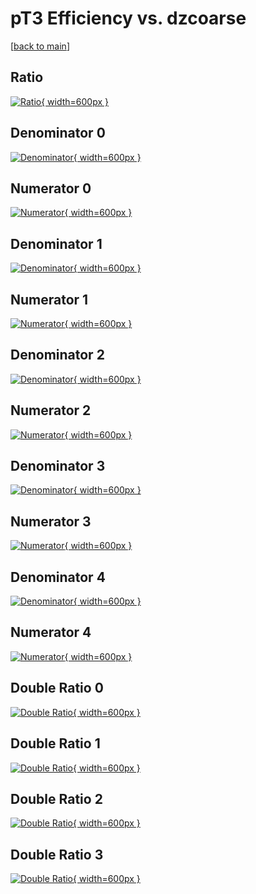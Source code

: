 # pT3 Efficiency vs. dzcoarse

[[back to main](./)]



## Ratio

[![Ratio](../mtv/var/pT3_xtr_13_0_eff_dzcoarse.png){ width=600px }](../mtv/var/pT3_xtr_13_0_eff_dzcoarse.pdf)

## Denominator 0

[![Denominator](../mtv/den/pT3_xtr_13_0_eff_dzcoarse_den0.png){ width=600px }](../mtv/den/pT3_xtr_13_0_eff_dzcoarse_den0.pdf)

## Numerator 0

[![Numerator](../mtv/num/pT3_xtr_13_0_eff_dzcoarse_num0.png){ width=600px }](../mtv/num/pT3_xtr_13_0_eff_dzcoarse_num0.pdf)

## Denominator 1

[![Denominator](../mtv/den/pT3_xtr_13_0_eff_dzcoarse_den1.png){ width=600px }](../mtv/den/pT3_xtr_13_0_eff_dzcoarse_den1.pdf)

## Numerator 1

[![Numerator](../mtv/num/pT3_xtr_13_0_eff_dzcoarse_num1.png){ width=600px }](../mtv/num/pT3_xtr_13_0_eff_dzcoarse_num1.pdf)

## Denominator 2

[![Denominator](../mtv/den/pT3_xtr_13_0_eff_dzcoarse_den2.png){ width=600px }](../mtv/den/pT3_xtr_13_0_eff_dzcoarse_den2.pdf)

## Numerator 2

[![Numerator](../mtv/num/pT3_xtr_13_0_eff_dzcoarse_num2.png){ width=600px }](../mtv/num/pT3_xtr_13_0_eff_dzcoarse_num2.pdf)

## Denominator 3

[![Denominator](../mtv/den/pT3_xtr_13_0_eff_dzcoarse_den3.png){ width=600px }](../mtv/den/pT3_xtr_13_0_eff_dzcoarse_den3.pdf)

## Numerator 3

[![Numerator](../mtv/num/pT3_xtr_13_0_eff_dzcoarse_num3.png){ width=600px }](../mtv/num/pT3_xtr_13_0_eff_dzcoarse_num3.pdf)

## Denominator 4

[![Denominator](../mtv/den/pT3_xtr_13_0_eff_dzcoarse_den4.png){ width=600px }](../mtv/den/pT3_xtr_13_0_eff_dzcoarse_den4.pdf)

## Numerator 4

[![Numerator](../mtv/num/pT3_xtr_13_0_eff_dzcoarse_num4.png){ width=600px }](../mtv/num/pT3_xtr_13_0_eff_dzcoarse_num4.pdf)

## Double Ratio 0

[![Double Ratio](../mtv/ratio/pT3_xtr_13_0_eff_dzcoarse_ratio0.png){ width=600px }](../mtv/ratio/pT3_xtr_13_0_eff_dzcoarse_ratio0.pdf)

## Double Ratio 1

[![Double Ratio](../mtv/ratio/pT3_xtr_13_0_eff_dzcoarse_ratio1.png){ width=600px }](../mtv/ratio/pT3_xtr_13_0_eff_dzcoarse_ratio1.pdf)

## Double Ratio 2

[![Double Ratio](../mtv/ratio/pT3_xtr_13_0_eff_dzcoarse_ratio2.png){ width=600px }](../mtv/ratio/pT3_xtr_13_0_eff_dzcoarse_ratio2.pdf)

## Double Ratio 3

[![Double Ratio](../mtv/ratio/pT3_xtr_13_0_eff_dzcoarse_ratio3.png){ width=600px }](../mtv/ratio/pT3_xtr_13_0_eff_dzcoarse_ratio3.pdf)

